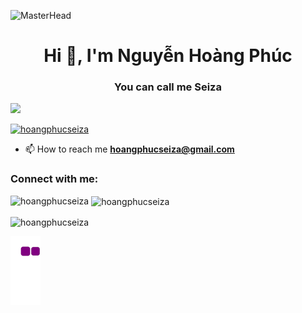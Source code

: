 ![MasterHead](https://media.tenor.com/OjVjDqcWaIoAAAAd/stray-coding.gif)
<h1 align="center">Hi 👋, I'm Nguyễn Hoàng Phúc</h1>
<h3 align="center">You can call me Seiza</h3>

<p align="left"> <img src="https://media.tenor.com/D5QVYSPmpmAAAAAC/anime-keyboard-typing-keyboard-anime.gif" /> </p>

<p align="left"> <a href="https://github.com/ryo-ma/github-profile-trophy"><img src="https://github-profile-trophy.vercel.app/?username=hoangphucseiza" alt="hoangphucseiza" /></a> </p>

- 📫 How to reach me **hoangphucseiza@gmail.com**

<h3 align="left">Connect with me:</h3>
<p align="left">
</p>

<p><img align="left" src="https://github-readme-stats.vercel.app/api/top-langs?username=hoangphucseiza&show_icons=true&locale=en&layout=compact" alt="hoangphucseiza" /></p>

<p>&nbsp;<img align="center" src="https://github-readme-stats.vercel.app/api?username=hoangphucseiza&show_icons=true&locale=en" alt="hoangphucseiza" /></p>

<p><img align="center" src="https://github-readme-streak-stats.herokuapp.com/?user=hoangphucseiza&" alt="hoangphucseiza" /></p>


![snake gif](https://github.com/hoangphucseiza/hoangphucseiza/blob/output/github-contribution-grid-snake.gif)
